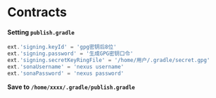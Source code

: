 # Contracts

#### Setting `publish.gradle`

```groovy
ext.'signing.keyId' = 'gpg密钥后8位'
ext.'signing.password' = '生成GPG密钥口令'
ext.'signing.secretKeyRingFile' = '/home/用户/.gradle/secret.gpg'
ext.'sonaUsername' = 'nexus username'
ext.'sonaPassword' = 'nexus password'
```

**Save to `/home/xxxx/.gradle/publish.gradle`**